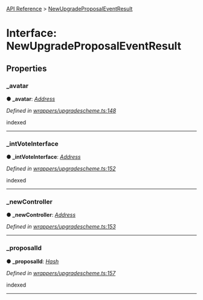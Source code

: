 [API Reference](../README.md) > [NewUpgradeProposalEventResult](../interfaces/NewUpgradeProposalEventResult.md)



# Interface: NewUpgradeProposalEventResult


## Properties
<a id="_avatar"></a>

###  _avatar

**●  _avatar**:  *[Address](../#Address)* 

*Defined in [wrappers/upgradescheme.ts:148](https://github.com/daostack/arc.js/blob/42de6847/lib/wrappers/upgradescheme.ts#L148)*



indexed




___

<a id="_intVoteInterface"></a>

###  _intVoteInterface

**●  _intVoteInterface**:  *[Address](../#Address)* 

*Defined in [wrappers/upgradescheme.ts:152](https://github.com/daostack/arc.js/blob/42de6847/lib/wrappers/upgradescheme.ts#L152)*



indexed




___

<a id="_newController"></a>

###  _newController

**●  _newController**:  *[Address](../#Address)* 

*Defined in [wrappers/upgradescheme.ts:153](https://github.com/daostack/arc.js/blob/42de6847/lib/wrappers/upgradescheme.ts#L153)*





___

<a id="_proposalId"></a>

###  _proposalId

**●  _proposalId**:  *[Hash](../#Hash)* 

*Defined in [wrappers/upgradescheme.ts:157](https://github.com/daostack/arc.js/blob/42de6847/lib/wrappers/upgradescheme.ts#L157)*



indexed




___


